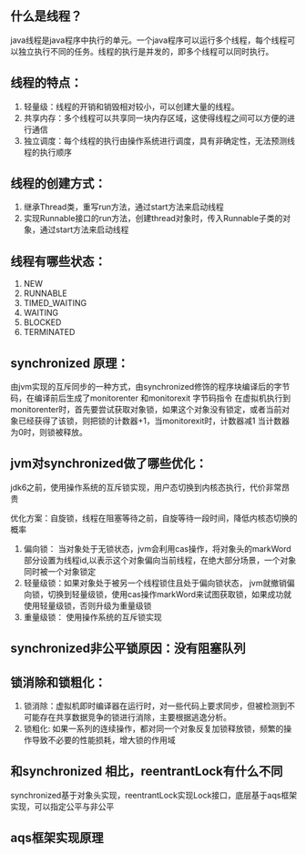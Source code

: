 ## 什么是线程？
java线程是java程序中执行的单元。一个java程序可以运行多个线程，每个线程可以独立执行不同的任务。线程的执行是并发的，即多个线程可以同时执行。

## 线程的特点：
1. 轻量级：线程的开销和销毁相对较小，可以创建大量的线程。
2. 共享内存：多个线程可以共享同一块内存区域，这使得线程之间可以方便的进行通信
3. 独立调度：每个线程的执行由操作系统进行调度，具有非确定性，无法预测线程的执行顺序

## 线程的创建方式：
1. 继承Thread类，重写run方法，通过start方法来启动线程
2. 实现Runnable接口的run方法，创建thread对象时，传入Runnable子类的对象，通过start方法来启动线程


## 线程有哪些状态：
1. NEW
2. RUNNABLE
3. TIMED_WAITING
4. WAITING
5. BLOCKED
6. TERMINATED

## synchronized 原理：

由jvm实现的互斥同步的一种方式，由synchronized修饰的程序块编译后的字节码，在编译前后生成了monitorenter 和monitorexit 字节码指令
在虚拟机执行到monitorenter时，首先要尝试获取对象锁，如果这个对象没有锁定，或者当前对象已经获得了该锁，则把锁的计数器+1，当monitorexit时，计数器减1
当计数器为0时，则锁被释放。


## jvm对synchronized做了哪些优化：

jdk6之前，使用操作系统的互斥锁实现，用户态切换到内核态执行，代价非常昂贵

优化方案：自旋锁，线程在阻塞等待之前，自旋等待一段时间，降低内核态切换的概率

1. 偏向锁： 当对象处于无锁状态，jvm会利用cas操作，将对象头的markWord部分设置为线程id,以表示这个对象偏向当前线程，在绝大部分场景，一个对象同时被一个对象锁定
2. 轻量级锁：如果对象处于被另一个线程锁住且处于偏向锁状态， jvm就撤销偏向锁，切换到轻量级锁，使用cas操作markWord来试图获取锁，如果成功就使用轻量级锁，否则升级为重量级锁
3. 重量级锁： 使用操作系统的互斥锁实现

## synchronized非公平锁原因：没有阻塞队列

## 锁消除和锁粗化：
1. 锁消除：虚拟机即时编译器在运行时，对一些代码上要求同步，但被检测到不可能存在共享数据竞争的锁进行消除，主要根据逃逸分析。
2. 锁粗化: 如果一系列的连续操作，都对同一个对象反复加锁释放锁，频繁的操作导致不必要的性能损耗，增大锁的作用域


## 和synchronized 相比，reentrantLock有什么不同
synchronized基于对象头实现，reentrantLock实现Lock接口，底层基于aqs框架实现，可以指定公平与非公平


## aqs框架实现原理
